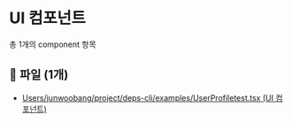 # UI 컴포넌트

총 1개의 component 항목

## 📁 파일 (1개)

- [Users/junwoobang/project/deps-cli/examples/UserProfiletest.tsx (UI 컴포넌트)](files/file_af47beed_2dc97f8f418d87eb.md)

